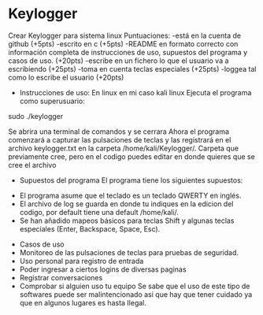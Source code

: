 # Keylogger
Crear Keylogger para sistema linux
Puntuaciones:
-está en la cuenta de github (+5pts)
-escrito en c (+5pts)
-README en formato correcto con información completa de instrucciones de uso, supuestos del programa y casos de uso. (+20pts)
-escribe en un fichero lo que el usuario va a escribiendo (+25pts)
-toma en cuenta teclas especiales (+25pts)
-loggea tal como lo escribe el usuario (+20pts)

- Instrucciones de uso:
En linux en mi caso kali linux
Ejecuta el programa como superusuario:

sudo ./keylogger

Se abrira una terminal de comandos y se cerrara 
 Ahora el programa comenzará a capturar las pulsaciones de teclas y las registrará en el archivo keylogger.txt en la carpeta /home/kali/Keylogger/.
Carpeta que previamente cree, pero en el codigo puedes editar en donde quieres que se cree el archivo 

- Supuestos del programa
El programa tiene los siguientes supuestos:
* El programa asume que el teclado es un teclado QWERTY en inglés.
* El archivo de log se guarda en donde tu indiques en la edicion del codigo, por default tiene una default /home/kali/.
* Se han añadido mapeos básicos para teclas Shift y algunas teclas especiales (Enter, Backspace, Space, Esc).

- Casos de uso
- Monitoreo de las pulsaciones de teclas para pruebas de seguridad.
- Uso personal para registro de entrada
- Poder ingresar a ciertos logins de diversas paginas
- Registrar conversaciones
- Comprobar si alguien uso tu equipo
Se sabe que el uso de este tipo de softwares puede ser malintencionado asi que hay que tener cuidado ya que en algunos lugares
es hasta Ilegal.
